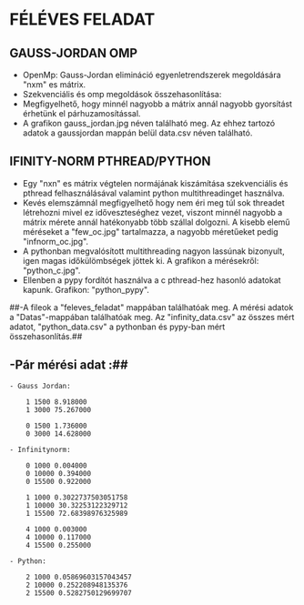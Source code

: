 # FÉLÉVES FELADAT #

## GAUSS-JORDAN OMP ##

- OpenMp: Gauss-Jordan elimináció egyenletrendszerek megoldására "nxm" es mátrix. 
- Szekvenciális és omp megoldások összehasonlítása: 
- Megfigyelhető, hogy minnél nagyobb a mátrix annál nagyobb gyorsítást érhetünk el párhuzamosítással.
- A grafikon gauss_jordan.jpg néven található meg. Az ehhez tartozó adatok a gaussjordan mappán belül data.csv néven található.

## IFINITY-NORM PTHREAD/PYTHON ##

- Egy "nxn" es mátrix végtelen normájának kiszámítása szekvenciális és pthread felhasználásával valamint python multithreadinget használva.
- Kevés elemszámnál megfigyelhető hogy nem éri meg túl sok threadet létrehozni mivel ez időveszteséghez vezet, viszont minnél nagyobb a mátrix mérete annál hatékonyabb több szállal dolgozni. A kisebb elemű méréseket a "few_oc.jpg" tartalmazza, a nagyobb méretűeket pedig "infnorm_oc.jpg".
- A pythonban megvalósított multithreading nagyon lassúnak bizonyult, igen magas időkülömbségek jöttek ki. A grafikon a mérésekről: "python_c.jpg".
- Ellenben a pypy fordítót használva a c pthread-hez hasonló adatokat kapunk. Grafikon: "python_pypy".

##-A fileok a "feleves_feladat" mappában találhatóak meg. A mérési adatok a "Datas"-mappában találhatóak meg. Az "infinity_data.csv" az összes mért adatot, "python_data.csv" a pythonban és pypy-ban mért összehasonlítás.##

## -Pár mérési adat :##

    - Gauss Jordan:
    
        1 1500 8.918000
        1 3000 75.267000

        0 1500 1.736000
        0 3000 14.628000
    
    - Infinitynorm:
    
        0 1000 0.004000
        0 10000 0.394000
        0 15500 0.922000

        1 1000 0.3022737503051758
        1 10000 30.32253122329712
        1 15500 72.68398976325989

        4 1000 0.003000
        4 10000 0.117000
        4 15500 0.255000

    - Python:

        2 1000 0.05869603157043457
        2 10000 0.252208948135376
        2 15500 0.5282750129699707
